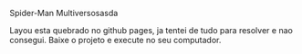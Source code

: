 Spider-Man Multiversosasda

Layou esta quebrado no github pages, ja tentei de tudo para resolver e nao consegui.
Baixe o projeto e execute no seu computador.
